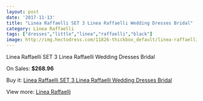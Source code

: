 ```yaml
---
layout: post
date: '2017-11-13'
title: "Linea Raffaelli SET 3 Linea Raffaelli Wedding Dresses Bridal"
category: Linea Raffaelli
tags: ["dresses","little","linea","raffaelli","black"]
image: http://img.hectodress.com/11826-thickbox_default/linea-raffaelli-set-3-linea-raffaelli-wedding-dresses-bridal.jpg
---
```

Linea Raffaelli SET 3 Linea Raffaelli Wedding Dresses Bridal

On Sales: **$268.96**
<a href="https://www.hectodress.com/linea-raffaelli/5820-linea-raffaelli-set-3-linea-raffaelli-wedding-dresses-bridal.html"><amp-img layout="responsive" width="600" height="600" src="//img.hectodress.com/11826-thickbox_default/linea-raffaelli-set-3-linea-raffaelli-wedding-dresses-bridal.jpg" alt="Linea Raffaelli SET 3 Linea Raffaelli Wedding Dresses Bridal 0" /></a>

Buy it: [Linea Raffaelli SET 3 Linea Raffaelli Wedding Dresses Bridal](https://www.hectodress.com/linea-raffaelli/5820-linea-raffaelli-set-3-linea-raffaelli-wedding-dresses-bridal.html "Linea Raffaelli SET 3 Linea Raffaelli Wedding Dresses Bridal")

View more: [Linea Raffaelli](https://www.hectodress.com/101-linea-raffaelli "Linea Raffaelli")